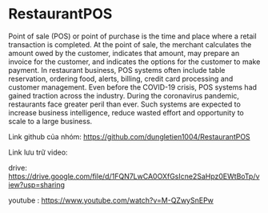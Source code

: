# RestaurantPOS
 Point of sale (POS) or point of purchase is the time and place where a retail transaction is completed. At the point of sale, the merchant calculates the amount owed by the customer, indicates that amount, may prepare an invoice for the customer, and indicates the options for the customer to make payment. In restaurant business, POS systems often include table reservation, ordering food, alerts, billing, credit card processing and customer management. Even before the COVID-19 crisis, POS systems had gained traction across the industry. During the coronavirus pandemic, restaurants face greater peril than ever. Such systems are expected to increase business intelligence, reduce wasted effort and opportunity to scale to a large business.

Link github của nhóm: https://github.com/dungletien1004/RestaurantPOS


Link lưu trữ video:

drive: https://drive.google.com/file/d/1FQN7LwCA0OXfGsIcne2SaHpz0EWtBoTp/view?usp=sharing

youtube : https://www.youtube.com/watch?v=M-QZwySnEPw